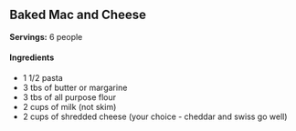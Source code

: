 ## Baked Mac and Cheese

**Servings:** 6 people

#### Ingredients

- 1 1/2 pasta
- 3 tbs of butter or margarine
- 3 tbs of all purpose flour
- 2 cups of milk (not skim)
- 2 cups of shredded cheese (your choice - cheddar and swiss go well)
